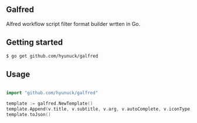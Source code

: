 ## Galfred

Alfred workflow script filter format builder wrtten in Go.   

## Getting started

```sh
$ go get github.com/hyunuck/galfred
```


## Usage 

```go

import "github.com/hyunuck/galfred"

template := galfred.NewTemplate()
template.Append(v.title, v.subtitle, v.arg, v.autoComplete, v.iconType, v.iconPath)
template.toJson()
```